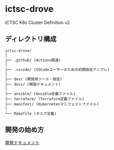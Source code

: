 # ictsc-drove

ICTSC K8s Cluster Definition v2

## ディレクトリ構成

```plain
ictsc-drove/
│
├── .github/ (Actions関連)
│
├── .vscode/ (VSCodeユーザーのための初期設定テンプレ)
│
├── dev/ (開発用ツール・設定)
├── docs/ (開発ドキュメント)
│
├── ansible/ (Ansible定義ファイル)
├── terraform/ (Terraform定義ファイル)
├── manifest/ (Kubernetesマニフェストファイル)
│
└── Makefile (タスク定義)
```

## 開発の始め方

[開発ドキュメント](docs/README.md)
